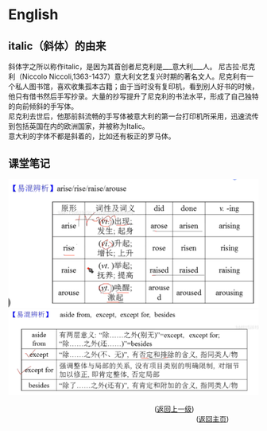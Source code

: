# English  
## italic（斜体）的由来  
斜体字之所以称作italic，是因为其首创者尼克利是___意大利___人。
    尼古拉·尼克利（Niccolo Niccoli,1363-1437）意大利文艺复兴时期的著名文人。尼克利有一个私人图书馆，喜欢收集孤本古籍；由于当时没有复印机，看到别人好书的时候，他只有借书然后手写抄录。大量的抄写提升了尼克利的书法水平，形成了自己独特的向前倾斜的手写体。  
    尼克利去世后，他那前斜流畅的手写体被意大利的第一台打印机所采用，迅速流传到包括英国在内的欧洲国家，并被称为Italic。  
    意大利的字体不都是斜着的，比如还有板正的罗马体。   
    
## 课堂笔记  
![EN](image/EN.png)
![EN2](image/EN2.png)
  
&emsp;&emsp;&emsp;&emsp;&emsp;&emsp;&emsp;&emsp;&emsp;&emsp;&emsp;&emsp;&emsp;&emsp;&emsp;&emsp;&emsp;&emsp;&emsp;&emsp;&emsp;([返回上一级](../study.md))  
&emsp;&emsp;&emsp;&emsp;&emsp;&emsp;&emsp;&emsp;&emsp;&emsp;&emsp;&emsp;&emsp;&emsp;&emsp;&emsp;&emsp;&emsp;&emsp;&emsp;&emsp;&emsp;&emsp;&emsp;&emsp;&emsp;&emsp;([返回主页](../../README.md))
